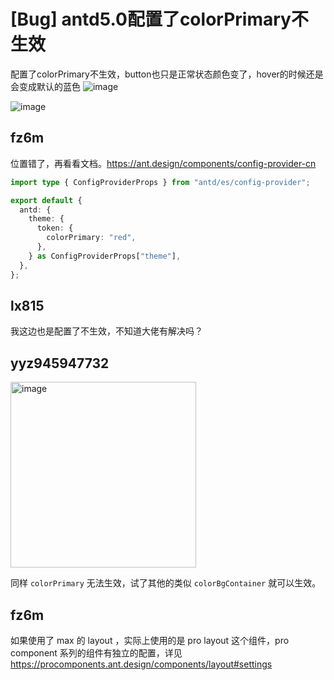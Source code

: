 # [Bug] antd5.0配置了colorPrimary不生效

配置了colorPrimary不生效，button也只是正常状态颜色变了，hover的时候还是会变成默认的蓝色
![image](https://user-images.githubusercontent.com/52907799/202880767-69b2df69-6b76-4960-9fe0-fea636d18688.png)

![image](https://user-images.githubusercontent.com/52907799/202880683-96f99c9b-4e23-4d92-9cd0-4a79ba0abcbf.png)

## fz6m

位置错了，再看看文档。https://ant.design/components/config-provider-cn

```ts
import type { ConfigProviderProps } from "antd/es/config-provider";

export default {
  antd: {
    theme: {
      token: {
        colorPrimary: "red",
      },
    } as ConfigProviderProps["theme"],
  },
};
```

## lx815

我这边也是配置了不生效，不知道大佬有解决吗？

## yyz945947732

<img width="297" alt="image" src="https://github.com/umijs/umi/assets/47586954/24811bb4-159f-4eb8-9249-9a1d1507de5d">

同样 `colorPrimary` 无法生效，试了其他的类似 `colorBgContainer` 就可以生效。

## fz6m

如果使用了 max 的 layout ，实际上使用的是 pro layout 这个组件，pro component 系列的组件有独立的配置，详见 https://procomponents.ant.design/components/layout#settings

